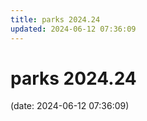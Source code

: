 ```yaml
---
title: parks 2024.24
updated: 2024-06-12 07:36:09
---
```


# parks 2024.24

(date: 2024-06-12 07:36:09)

